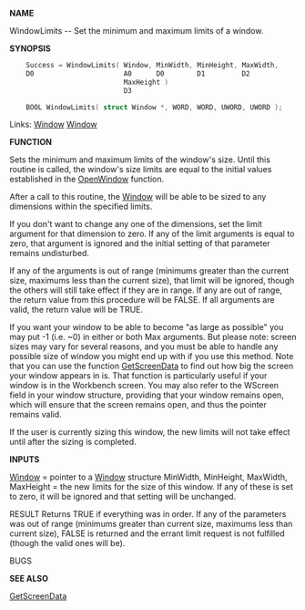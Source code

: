 
**NAME**

WindowLimits -- Set the minimum and maximum limits of a window.

**SYNOPSIS**

```c
    Success = WindowLimits( Window, MinWidth, MinHeight, MaxWidth,
    D0                      A0      D0        D1         D2
                            MaxHeight )
                            D3

    BOOL WindowLimits( struct Window *, WORD, WORD, UWORD, UWORD );

```
Links: [Window](_00D4.md) [Window](_00D4.md) 

**FUNCTION**

Sets the minimum and maximum limits of the window's size.  Until this
routine is called, the window's size limits are equal to the initial
values established in the [OpenWindow](OpenWindow.md) function.

After a call to this routine, the [Window](_00D4.md) will be able to be sized
to any dimensions within the specified limits.

If you don't want to change any one of the dimensions, set the limit
argument for that dimension to zero.  If any of the limit arguments
is equal to zero, that argument is ignored and the initial setting
of that parameter remains undisturbed.

If any of the arguments is out of range (minimums greater than the
current size, maximums less than the current size), that limit
will be ignored, though the others will still take effect if they
are in range.  If any are out of range, the return value from this
procedure will be FALSE.  If all arguments are valid, the return
value will be TRUE.

If you want your window to be able to become &#034;as large as possible&#034;
you may put -1 (i.e. ~0) in either or both Max arguments.  But
please note: screen sizes may vary for several reasons, and you
must be able to handle any possible size of window you might end
up with if you use this method.  Note that you can use the function
[GetScreenData](GetScreenData.md) to find out how big the screen your window appears in
is.  That function is particularly useful if your window is in
the Workbench screen.  You may also refer to the WScreen field
in your window structure, providing that your window remains open,
which will ensure that the screen remains open, and thus the
pointer remains valid.

If the user is currently sizing this window, the new limits will
not take effect until after the sizing is completed.

**INPUTS**

[Window](_00D4.md) = pointer to a [Window](_00D4.md) structure
MinWidth, MinHeight, MaxWidth, MaxHeight = the new limits for the size
of this window.  If any of these is set to zero, it will
be ignored and that setting will be unchanged.

RESULT
Returns TRUE if everything was in order.  If any of the parameters was
out of range (minimums greater than current size, maximums less than
current size), FALSE is returned and the errant limit request is
not fulfilled (though the valid ones will be).

BUGS

**SEE ALSO**

[GetScreenData](GetScreenData.md)
